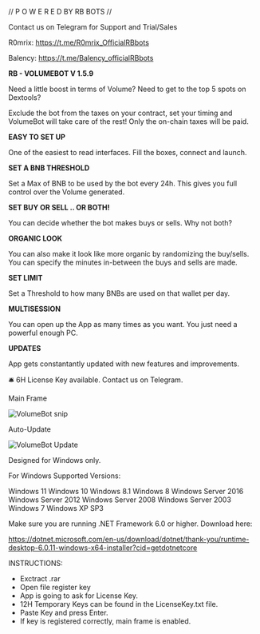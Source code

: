 // P O W E R E D  BY  RB  BOTS //


Contact us on Telegram for Support and Trial/Sales

R0mrix: https://t.me/R0mrix_OfficialRBbots

Balency: https://t.me/Balency_officialRBbots


**RB - VOLUMEBOT V 1.5.9**



Need a little boost in terms of Volume?
Need to get to the top 5 spots on Dextools?

Exclude the bot from the taxes on your contract, set your timing and VolumeBot will take care of the rest!
Only the on-chain taxes will be paid.

**EASY TO SET UP**

One of the easiest to read interfaces. Fill the boxes, connect and launch.

**SET A BNB THRESHOLD**

Set a Max of BNB to be used by the bot every 24h. This gives you full control over the Volume generated.


**SET BUY OR SELL .. OR BOTH!**

You can decide whether the bot makes buys or sells. Why not both?

**ORGANIC LOOK**

You can also make it look like more organic by randomizing the buy/sells.
You can specify the minutes in-between the buys and sells are made.

**SET LIMIT**

Set a Threshold to how many BNBs are used on that wallet per day.

**MULTISESSION**

You can open up the App as many times as you want. You just need a powerful enough PC.

**UPDATES**

App gets constantantly updated with new features and improvements.



🛎 6H License Key available. Contact us on Telegram.

Main Frame

![VolumeBot snip](https://user-images.githubusercontent.com/119699472/205367395-ff916c30-394d-4f23-a2d3-3791021c0b76.PNG)

Auto-Update

![VolumeBot Update](https://user-images.githubusercontent.com/119699472/205367601-519d070b-92ad-4fe5-a993-85fd336fc837.PNG)


Designed for Windows only.

For Windows
Supported Versions:

Windows 11
Windows 10
Windows 8.1
Windows 8
Windows Server 2016
Windows Server 2012
Windows Server 2008
Windows Server 2003
Windows 7
Windows XP SP3

Make sure you are running .NET Framework 6.0 or higher. 
Download here:

https://dotnet.microsoft.com/en-us/download/dotnet/thank-you/runtime-desktop-6.0.11-windows-x64-installer?cid=getdotnetcore

INSTRUCTIONS:

- Exctract .rar
- Open file register key
- App is going to ask for License Key.
- 12H Temporary Keys can be found in the LicenseKey.txt file.
- Paste Key and press Enter.
- If key is registered correctly, main frame is enabled.

